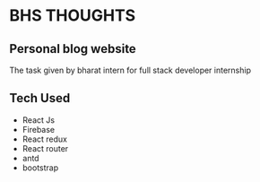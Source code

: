 # BHS THOUGHTS
## Personal blog website


The task given by bharat intern for full stack developer internship


## Tech Used

- React Js
- Firebase
- React redux
- React router 
- antd
- bootstrap

